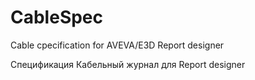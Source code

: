 # CableSpec
Cable cpecification for AVEVA/E3D Report designer

Спецификация Кабельный журнал для Report designer
